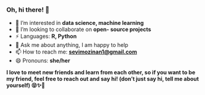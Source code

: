 ### Oh, hi there! 👋

<!--
**sevimozinan/sevimozinan** is a ✨ _special_ ✨ repository because its `README.md` (this file) appears on your GitHub profile.

Here are some ideas to get you started:

- 👀 I’m interested in data science, machine learning
- 🌱 I’m currently learning Machine Learning Algorithms
- 👯 I’m looking to collaborate on open- source projects
- ⚡ Languages: R, Python
- 💬 Ask me about anything, I am happy to help
- 📫 How to reach me: sevimozinan1@gmail.com
- 😄 Pronouns: she/her
-->   

- 👀 I’m interested in **data science, machine learning**
- 👯 I’m looking to collaborate on **open- source projects**
- ⚡ Languages: **R, Python**
- 💬 Ask me about anything, I am happy to help
- 📫 How to reach me: **sevimozinan1@gmail.com**
- 😄 Pronouns: **she/her**

**I love to meet new friends and learn from each other, so if you want to be my friend, feel free to reach out and say hi! (don’t just say hi, tell me about yourself) 😝✨💙**
